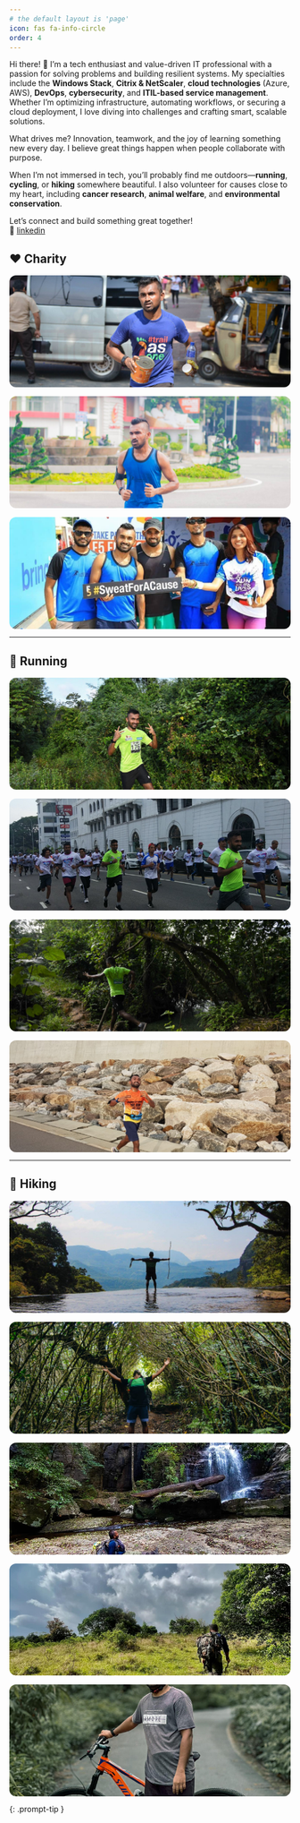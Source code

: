 ```yaml
---
# the default layout is 'page'
icon: fas fa-info-circle
order: 4
---
```

Hi there! 👋 I’m a tech enthusiast and value-driven IT professional with a passion for solving problems and building resilient systems. My specialties include the **Windows Stack**, **Citrix & NetScaler**, **cloud technologies** (Azure, AWS), **DevOps**, **cybersecurity**, and **ITIL-based service management**. Whether I’m optimizing infrastructure, automating workflows, or securing a cloud deployment, I love diving into challenges and crafting smart, scalable solutions.

What drives me? Innovation, teamwork, and the joy of learning something new every day. I believe great things happen when people collaborate with purpose.

When I’m not immersed in tech, you’ll probably find me outdoors—**running**, **cycling**, or **hiking** somewhere beautiful. I also volunteer for causes close to my heart, including **cancer research**, **animal welfare**, and **environmental conservation**.

Let’s connect and build something great together!  
🔗 [linkedin](https://www.linkedin.com/in/dinushatharindu)


## ❤️ Charity

<div style="display: grid; grid-template-columns: repeat(auto-fit, minmax(250px, 1fr)); gap: 16px;">

  <img src="assets/run-cancerhospital.jpg" alt="Charity 1" style="width: 100%; height: 200px; object-fit: cover; border-radius: 12px;" />
  <img src="assets/rundonation.jpg" alt="Charity 2" style="width: 100%; height: 200px; object-fit: cover; border-radius: 12px;" />
  <img src="assets/charityrun.jpg" alt="Charity 3" style="width: 100%; height: 200px; object-fit: cover; border-radius: 12px;" />

</div>

---

## 🏃 Running

<div style="display: grid; grid-template-columns: repeat(auto-fit, minmax(250px, 1fr)); gap: 16px;">

  <img src="assets/trailrunning.jpg" alt="Running 1" style="width: 100%; height: 200px; object-fit: cover; border-radius: 12px;" />
  <img src="assets/charityrun2.jpg" alt="Running 2" style="width: 100%; height: 200px; object-fit: cover; border-radius: 12px;" />
  <img src="assets/trailrunning2.jpg" alt="Running 3" style="width: 100%; height: 200px; object-fit: cover; border-radius: 12px;" />
  <img src="assets/charitymarathon.jpg" alt="Running 4" style="width: 100%; height: 200px; object-fit: cover; border-radius: 12px;" />

</div>

---

## 🥾 Hiking

<div style="display: grid; grid-template-columns: repeat(auto-fit, minmax(250px, 1fr)); gap: 16px;">

  <img src="assets/hikesrilanka.jpg" alt="Hiking 1" style="width: 100%; height: 200px; object-fit: cover; border-radius: 12px;" />
  <img src="assets/hikehillside.jpg" alt="Hiking 2" style="width: 100%; height: 200px; object-fit: cover; border-radius: 12px;" />
  <img src="assets/hiking1.jpg" alt="Hiking 3" style="width: 100%; height: 200px; object-fit: cover; border-radius: 12px;" />
  <img src="assets/hiking2.jpg" alt="Hiking 4" style="width: 100%; height: 200px; object-fit: cover; border-radius: 12px;" />
  <img src="assets/cycling.jpg" alt="Hiking 5" style="width: 100%; height: 200px; object-fit: cover; border-radius: 12px;" />

</div>


{: .prompt-tip }